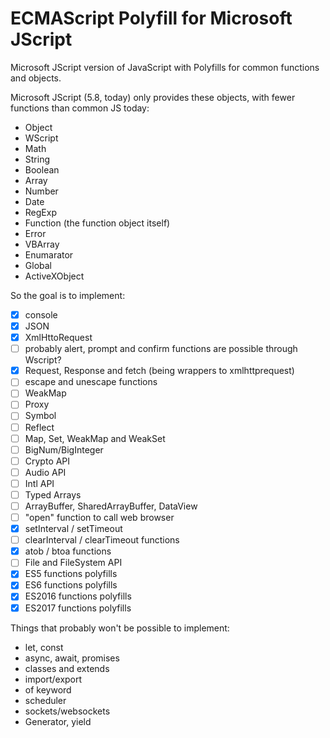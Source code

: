 # ECMAScript Polyfill for Microsoft JScript 
Microsoft JScript version of JavaScript with Polyfills for common functions and objects.  

Microsoft JScript (5.8, today) only provides these objects, with fewer functions than common JS today:
- Object
- WScript
- Math
- String
- Boolean
- Array
- Number
- Date
- RegExp
- Function (the function object itself)
- Error
- VBArray
- Enumarator
- Global
- ActiveXObject

So the goal is to implement:
- [X] console
- [X] JSON
- [X] XmlHttoRequest
- [ ] probably alert, prompt and confirm functions are possible through Wscript?
- [X] Request, Response and fetch (being wrappers to xmlhttprequest)
- [ ] escape and unescape functions
- [ ] WeakMap
- [ ] Proxy
- [ ] Symbol
- [ ] Reflect 
- [ ] Map, Set, WeakMap and WeakSet
- [ ] BigNum/BigInteger
- [ ] Crypto API
- [ ] Audio API
- [ ] Intl API
- [ ] Typed Arrays
- [ ] ArrayBuffer, SharedArrayBuffer, DataView
- [ ] "open" function to call web browser
- [X] setInterval / setTimeout 
- [ ] clearInterval / clearTimeout functions
- [X] atob / btoa functions
- [ ] File and FileSystem API
- [X] ES5 functions polyfills
- [X] ES6 functions polyfills
- [X] ES2016 functions polyfills
- [X] ES2017 functions polyfills

Things that probably won't be possible to implement:
- let, const
- async, await, promises
- classes and extends
- import/export
- of keyword
- scheduler
- sockets/websockets
- Generator, yield
